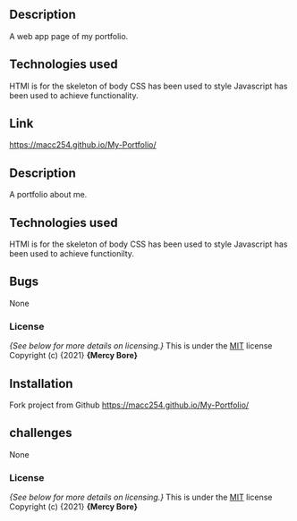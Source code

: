 ## Description
A web app page of my portfolio.
## Technologies used
HTMl is for the skeleton of body
CSS has been used to style
Javascript has been used to achieve functionality.
## Link
https://macc254.github.io/My-Portfolio/
## Description
A  portfolio about me.
## Technologies used
HTMl is for the skeleton of body
CSS has been used to style
Javascript has been used to achieve functionilty.
## Bugs
None
### License
*{See below for more details on licensing.}*
This is under the [MIT](LICENSE) license
Copyright (c) {2021} **{Mercy Bore}**
## Installation
Fork project from Github
https://macc254.github.io/My-Portfolio/
## challenges
None
### License
*{See below for more details on licensing.}*
This is under the [MIT](LICENSE) license
Copyright (c) {2021} **{Mercy Bore}**